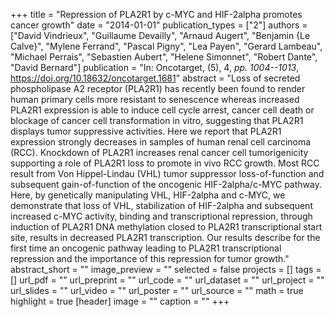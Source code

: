 +++
title = "Repression of PLA2R1 by c-MYC and HIF-2alpha promotes cancer growth"
date = "2014-01-01"
publication_types = ["2"]
authors = ["David Vindrieux", "Guillaume Devailly", "Arnaud Augert", "Benjamin {Le Calve}", "Mylene Ferrand", "Pascal Pigny", "Lea Payen", "Gerard Lambeau", "Michael Perrais", "Sebastien Aubert", "Helene Simonnet", "Robert Dante", "David Bernard"]
publication = "In: Oncotarget, (5), 4, _pp. 1004--1013_, https://doi.org/10.18632/oncotarget.1681"
abstract = "Loss of secreted phospholipase A2 receptor (PLA2R1) has recently been found to render human primary cells more resistant to senescence whereas increased PLA2R1 expression is able to induce cell cycle arrest, cancer cell death or blockage of cancer cell transformation in vitro, suggesting that PLA2R1 displays tumor suppressive activities. Here we report that PLA2R1 expression strongly decreases in samples of human renal cell carcinoma (RCC). Knockdown of PLA2R1 increases renal cancer cell tumorigenicity supporting a role of PLA2R1 loss to promote in vivo RCC growth. Most RCC result from Von Hippel-Lindau (VHL) tumor suppressor loss-of-function and subsequent gain-of-function of the oncogenic HIF-2alpha/c-MYC pathway. Here, by genetically manipulating VHL, HIF-2alpha and c-MYC, we demonstrate that loss of VHL, stabilization of HIF-2alpha and subsequent increased c-MYC activity, binding and transcriptional repression, through induction of PLA2R1 DNA methylation closed to PLA2R1 transcriptional start site, results in decreased PLA2R1 transcription. Our results describe for the first time an oncogenic pathway leading to PLA2R1 transcriptional repression and the importance of this repression for tumor growth."
abstract_short = ""
image_preview = ""
selected = false
projects = []
tags = []
url_pdf = ""
url_preprint = ""
url_code = ""
url_dataset = ""
url_project = ""
url_slides = ""
url_video = ""
url_poster = ""
url_source = ""
math = true
highlight = true
[header]
image = ""
caption = ""
+++
